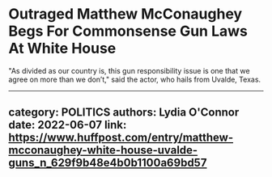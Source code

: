 # Outraged Matthew McConaughey Begs For Commonsense Gun Laws At White House

"As divided as our country is, this gun responsibility issue is one that we agree on more than we don’t," said the actor, who hails from Uvalde, Texas.

---
category: POLITICS
authors: Lydia O'Connor
date: 2022-06-07
link: https://www.huffpost.com/entry/matthew-mcconaughey-white-house-uvalde-guns_n_629f9b48e4b0b1100a69bd57
---
